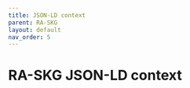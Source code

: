 ```yaml
---
title: JSON-LD context
parent: RA-SKG
layout: default
nav_order: 5
---
```


# RA-SKG JSON-LD context